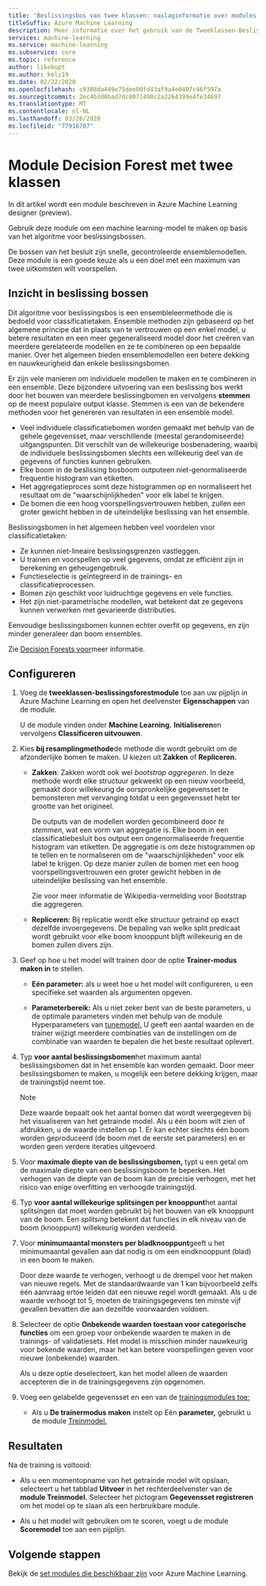 ```yaml
---
title: 'Beslissingsbos van twee klassen: naslaginformatie over modules'
titleSuffix: Azure Machine Learning
description: Meer informatie over het gebruik van de Tweeklassen-Beslissingsforestmodule in Azure Machine Learning om een machine learning-model te maken op basis van het algoritme voor beslissingsforests.
services: machine-learning
ms.service: machine-learning
ms.subservice: core
ms.topic: reference
author: likebupt
ms.author: keli19
ms.date: 02/22/2020
ms.openlocfilehash: c9388da449e75dee00fd43af9a4e0407c46f597a
ms.sourcegitcommit: 2ec4b3d0bad7dc0071400c2a2264399e4fe34897
ms.translationtype: MT
ms.contentlocale: nl-NL
ms.lasthandoff: 03/28/2020
ms.locfileid: "77916707"
---
```

# <a name="two-class-decision-forest-module"></a>Module Decision Forest met twee klassen

In dit artikel wordt een module beschreven in Azure Machine Learning designer (preview).

Gebruik deze module om een machine learning-model te maken op basis van het algoritme voor beslissingsbossen.  

De bossen van het besluit zijn snelle, gecontroleerde ensemblemodellen. Deze module is een goede keuze als u een doel met een maximum van twee uitkomsten wilt voorspellen. 

## <a name="understanding-decision-forests"></a>Inzicht in beslissing bossen

Dit algoritme voor beslissingsbos is een ensembleleermethode die is bedoeld voor classificatietaken. Ensemble methoden zijn gebaseerd op het algemene principe dat in plaats van te vertrouwen op een enkel model, u betere resultaten en een meer gegeneraliseerd model door het creëren van meerdere gerelateerde modellen en ze te combineren op een bepaalde manier. Over het algemeen bieden ensemblemodellen een betere dekking en nauwkeurigheid dan enkele beslissingsbomen. 

Er zijn vele manieren om individuele modellen te maken en te combineren in een ensemble. Deze bijzondere uitvoering van een beslissing bos werkt door het bouwen van meerdere beslissingbomen en vervolgens **stemmen** op de meest populaire output klasse. Stemmen is een van de bekendere methoden voor het genereren van resultaten in een ensemble model. 

+ Veel individuele classificatiebomen worden gemaakt met behulp van de gehele gegevensset, maar verschillende (meestal gerandomiseerde) uitgangspunten. Dit verschilt van de willekeurige bosbenadering, waarbij de individuele beslissingsbomen slechts een willekeurig deel van de gegevens of functies kunnen gebruiken.
+ Elke boom in de beslissing bosboom outputeen niet-genormaliseerde frequentie histogram van etiketten. 
+ Het aggregatieproces somt deze histogrammen op en normaliseert het resultaat om de "waarschijnlijkheden" voor elk label te krijgen. 
+ De bomen die een hoog voorspellingsvertrouwen hebben, zullen een groter gewicht hebben in de uiteindelijke beslissing van het ensemble.

Beslissingsbomen in het algemeen hebben veel voordelen voor classificatietaken:
  
- Ze kunnen niet-lineaire beslissingsgrenzen vastleggen.
- U trainen en voorspellen op veel gegevens, omdat ze efficiënt zijn in berekening en geheugengebruik.
- Functieselectie is geïntegreerd in de trainings- en classificatieprocessen.  
- Bomen zijn geschikt voor luidruchtige gegevens en vele functies.  
- Het zijn niet-parametrische modellen, wat betekent dat ze gegevens kunnen verwerken met gevarieerde distributies. 

Eenvoudige beslissingsbomen kunnen echter overfit op gegevens, en zijn minder generaleer dan boom ensembles.

Zie [Decision Forests voor](https://go.microsoft.com/fwlink/?LinkId=403677)meer informatie.  

## <a name="how-to-configure"></a>Configureren
  
1.  Voeg de **tweeklassen-beslissingsforestmodule** toe aan uw pijplijn in Azure Machine Learning en open het deelvenster **Eigenschappen** van de module. 

    U de module vinden onder **Machine Learning.** **Initialiseren**en vervolgens **Classificeren uitvouwen**.  
  
2.  Kies **bij resamplingmethode**de methode die wordt gebruikt om de afzonderlijke bomen te maken.  U kiezen uit **Zakken** of **Repliceren.**  
  
    -   **Zakken**: Zakken wordt ook wel *bootstrap aggregeren*. In deze methode wordt elke structuur gekweekt op een nieuw voorbeeld, gemaakt door willekeurig de oorspronkelijke gegevensset te bemonsteren met vervanging totdat u een gegevensset hebt ter grootte van het origineel.  
  
         De outputs van de modellen worden gecombineerd door *te stemmen*, wat een vorm van aggregatie is. Elke boom in een classificatiebesluit bos output een ongenormaliseerde frequentie histogram van etiketten. De aggregatie is om deze histogrammen op te tellen en te normaliseren om de "waarschijnlijkheden" voor elk label te krijgen. Op deze manier zullen de bomen met een hoog voorspellingsvertrouwen een groter gewicht hebben in de uiteindelijke beslissing van het ensemble.  
  
         Zie voor meer informatie de Wikipedia-vermelding voor Bootstrap die aggregeren.  
  
    -   **Repliceren:** Bij replicatie wordt elke structuur getraind op exact dezelfde invoergegevens. De bepaling van welke split predicaat wordt gebruikt voor elke boom knooppunt blijft willekeurig en de bomen zullen divers zijn.   
  
3.  Geef op hoe u het model wilt trainen door de optie **Trainer-modus maken in** te stellen.  
  
    -   **Eén parameter:** als u weet hoe u het model wilt configureren, u een specifieke set waarden als argumenten opgeven.

    -   **Parameterbereik:** Als u niet zeker bent van de beste parameters, u de optimale parameters vinden met behulp van de module Hyperparameters van [tunemodel.](tune-model-hyperparameters.md) U geeft een aantal waarden en de trainer wijzigt meerdere combinaties van de instellingen om de combinatie van waarden te bepalen die het beste resultaat oplevert.
  
4.  Typ **voor aantal beslissingsbomen**het maximum aantal beslissingsbomen dat in het ensemble kan worden gemaakt. Door meer beslissingsbomen te maken, u mogelijk een betere dekking krijgen, maar de trainingstijd neemt toe.  
  
    > [!NOTE]
    >  Deze waarde bepaalt ook het aantal bomen dat wordt weergegeven bij het visualiseren van het getrainde model. Als u één boom wilt zien of afdrukken, u de waarde instellen op 1. Er kan echter slechts één boom worden geproduceerd (de boom met de eerste set parameters) en er worden geen verdere iteraties uitgevoerd.
  
5.  Voor **maximale diepte van de beslissingsbomen,** typt u een getal om de maximale diepte van een beslissingsboom te beperken. Het verhogen van de diepte van de boom kan de precisie verhogen, met het risico van enige overfitting en verhoogde trainingstijd.
  
6.  Typ **voor aantal willekeurige splitsingen per knooppunt**het aantal splitsingen dat moet worden gebruikt bij het bouwen van elk knooppunt van de boom. Een *splitsing* betekent dat functies in elk niveau van de boom (knooppunt) willekeurig worden verdeeld.
  
7.  Voor **minimumaantal monsters per bladknooppunt**geeft u het minimumaantal gevallen aan dat nodig is om een eindknooppunt (blad) in een boom te maken.
  
     Door deze waarde te verhogen, verhoogt u de drempel voor het maken van nieuwe regels. Met de standaardwaarde van 1 kan bijvoorbeeld zelfs één aanvraag ertoe leiden dat een nieuwe regel wordt gemaakt. Als u de waarde verhoogt tot 5, moeten de trainingsgegevens ten minste vijf gevallen bevatten die aan dezelfde voorwaarden voldoen.  
  
8.  Selecteer de optie **Onbekende waarden toestaan voor categorische functies** om een groep voor onbekende waarden te maken in de trainings- of validatiesets. Het model is misschien minder nauwkeurig voor bekende waarden, maar het kan betere voorspellingen geven voor nieuwe (onbekende) waarden. 

     Als u deze optie deselecteert, kan het model alleen de waarden accepteren die in de trainingsgegevens zijn opgenomen.
  
9. Voeg een gelabelde gegevensset en een van de [trainingsmodules toe:](module-reference.md)  
  
    -   Als u **De trainermodus maken** instelt op Eén **parameter,** gebruikt u de module [Treinmodel.](./train-model.md)  
    
## <a name="results"></a>Resultaten

Na de training is voltooid:

+ Als u een momentopname van het getrainde model wilt opslaan, selecteert u het tabblad **Uitvoer** in het rechterdeelvenster van de **module Treinmodel.** Selecteer het pictogram **Gegevensset registreren** om het model op te slaan als een herbruikbare module.

+ Als u het model wilt gebruiken om te scoren, voegt u de module **Scoremodel** toe aan een pijplijn.

## <a name="next-steps"></a>Volgende stappen

Bekijk de [set modules die beschikbaar zijn](module-reference.md) voor Azure Machine Learning. 